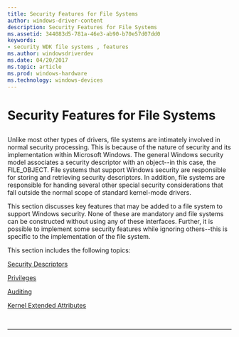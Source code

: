 ```yaml
---
title: Security Features for File Systems
author: windows-driver-content
description: Security Features for File Systems
ms.assetid: 344083d5-781a-46e3-ab90-b70e57d07dd0
keywords:
- security WDK file systems , features
ms.author: windowsdriverdev
ms.date: 04/20/2017
ms.topic: article
ms.prod: windows-hardware
ms.technology: windows-devices
---
```


# Security Features for File Systems


## <span id="ddk_security_features_for_file_systems_if"></span><span id="DDK_SECURITY_FEATURES_FOR_FILE_SYSTEMS_IF"></span>


Unlike most other types of drivers, file systems are intimately involved in normal security processing. This is because of the nature of security and its implementation within Microsoft Windows. The general Windows security model associates a security descriptor with an object--in this case, the FILE\_OBJECT. File systems that support Windows security are responsible for storing and retrieving security descriptors. In addition, file systems are responsible for handing several other special security considerations that fall outside the normal scope of standard kernel-mode drivers.

This section discusses key features that may be added to a file system to support Windows security. None of these are mandatory and file systems can be constructed without using any of these interfaces. Further, it is possible to implement some security features while ignoring others--this is specific to the implementation of the file system.

This section includes the following topics:

[Security Descriptors](security-descriptors.md)

[Privileges](privileges.md)

[Auditing](auditing.md)

[Kernel Extended Attributes](kernel-extended-attributes.md)

 


--------------------
